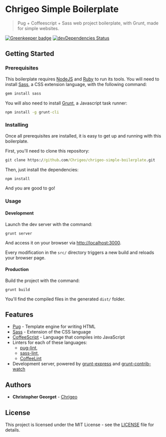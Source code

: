 # Chrigeo Simple Boilerplate

> Pug + Coffeescript + Sass web project boilerplate, with Grunt, made for simple websites.

[![Greenkeeper badge](https://badges.greenkeeper.io/Chrigeo/chrigeo-simple-boilerplate.svg)](https://greenkeeper.io/)
[![devDependencies Status](https://david-dm.org/Chrigeo/chrigeo-simple-boilerplate/dev-status.svg)](https://david-dm.org/Chrigeo/chrigeo-simple-boilerplate?type=dev)

## Getting Started

### Prerequisites

This boilerplate requires [NodeJS](https://nodejs.org) and [Ruby](https://www.ruby-lang.org) to run its tools. You will need to install [Sass](http://sass-lang.com), a CSS extension language, with the following command:

```cmd
gem install sass
```

You will also need to install [Grunt](https://gruntjs.com), a Javascript task runner:

```cmd
npm install -g grunt-cli
```

### Installing

Once all prerequisites are installed, it is easy to get up and running with this boilerplate.

First, you'll need to clone this repository:

```cmd
git clone https://github.com/Chrigeo/chrigeo-simple-boilerplate.git
```

Then, just install the dependencies:
```cmd
npm install
```

And you are good to go!

### Usage

#### Development

Launch the dev server with the command:

```cmd
grunt server
```

And access it on your browser via [http://localhost:3000](http://localhost:3000).

Every modification in the `src/` directory triggers a new build and reloads your browser page.

#### Production

Build the project with the command:

```
grunt build
```

You'll find the compiled files in the generated `dist/` folder.

## Features

* [Pug](https://pugjs.org) - Template engine for writing HTML
* [Sass](http://sass-lang.com) - Extension of the CSS language
* [CoffeeScript](http://coffeescript.org) - Language that compiles into JavaScript
* Linters for each of these languages:
  * [pug-lint](https://www.npmjs.com/package/pug-lint),
  * [sass-lint](https://www.npmjs.com/package/sass-lint),
  * [CoffeeLint](http://www.coffeelint.org)
* Development server, powered by [grunt-express](https://www.npmjs.com/package/grunt-express) and [grunt-contrib-watch](https://www.npmjs.com/package/grunt-contrib-watch)

## Authors

* **Christopher Georget** - [Chrigeo](https://github.com/Chrigeo)

## License

This project is licensed under the MIT License - see the [LICENSE](LICENSE) file for details.
